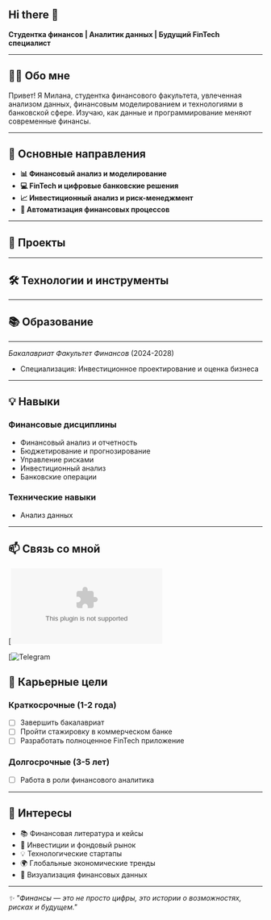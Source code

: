 ## Hi there 👋

**Студентка финансов | Аналитик данных | Будущий FinTech специалист**

---

## 🧑‍🎓 Обо мне

Привет! Я Милана, студентка финансового факультета, увлеченная анализом данных, финансовым моделированием и технологиями в банковской сфере. Изучаю, как данные и программирование меняют современные финансы.

---

## 🚀 Основные направления

- **📊 Финансовый анализ и моделирование**
- **💻 FinTech и цифровые банковские решения**
- **📈 Инвестиционный анализ и риск-менеджмент**
- **🐍 Автоматизация финансовых процессов**

---

## 💼 Проекты

---

## 🛠️ Технологии и инструменты


---

## 📚 Образование

****  
*Бакалавриат Факультет Финансов* (2024-2028)  
- Специализация: Инвестиционное проектирование и оценка бизнеса

---

## 💡 Навыки

### Финансовые дисциплины
- Финансовый анализ и отчетность
- Бюджетирование и прогнозирование
- Управление рисками
- Инвестиционный анализ
- Банковские операции

### Технические навыки
- Анализ данных

---

## 📫 Связь со мной

[![Email](milakukuskina6060@gmail.com)

[![Telegram]()


## 🎯 Карьерные цели

### Краткосрочные (1-2 года)
- [ ] Завершить бакалавриат 
- [ ] Пройти стажировку в коммерческом банке
- [ ] Разработать полноценное FinTech приложение

### Долгосрочные (3-5 лет)
- [ ] Работа в роли финансового аналитика
---

## 🌟 Интересы

- 📚 Финансовая литература и кейсы
- 🎯 Инвестиции и фондовый рынок
- 💡 Технологические стартапы
- 🌍 Глобальные экономические тренды
- 🎨 Визуализация финансовых данных

---

*✨ "Финансы — это не просто цифры, это истории о возможностях, рисках и будущем."*
